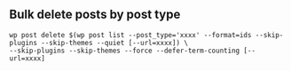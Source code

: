 ## Bulk delete posts by post type
```
wp post delete $(wp post list --post_type='xxxx' --format=ids --skip-plugins --skip-themes --quiet [--url=xxxx]) \
--skip-plugins --skip-themes --force --defer-term-counting [--url=xxxx]
```
